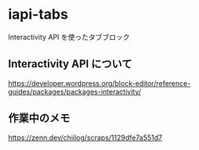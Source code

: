 # iapi-tabs
Interactivity API を使ったタブブロック

## Interactivity API について

https://developer.wordpress.org/block-editor/reference-guides/packages/packages-interactivity/

## 作業中のメモ

https://zenn.dev/chiilog/scraps/1129dfe7a551d7
